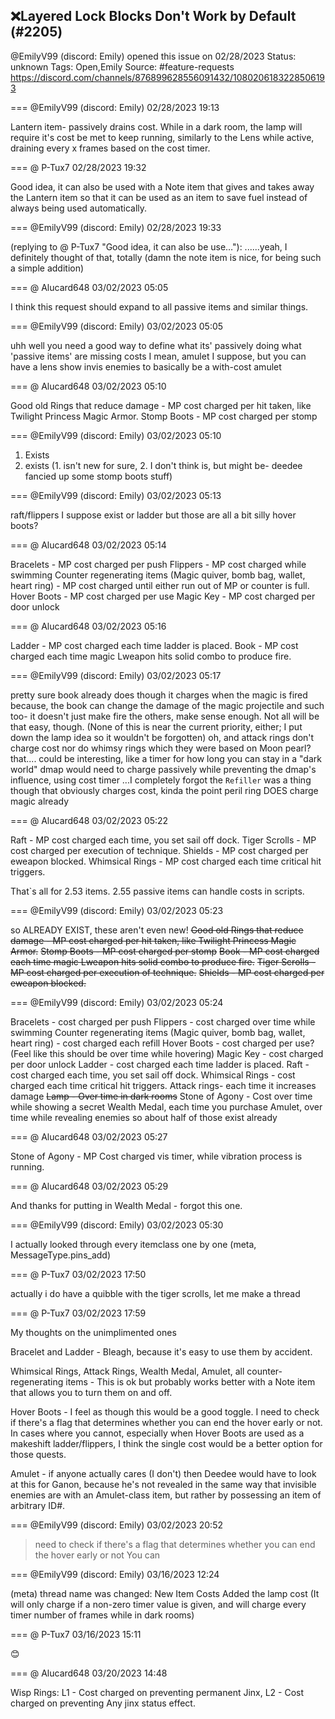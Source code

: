 ## ❌Layered Lock Blocks Don't Work by Default (#2205)
@EmilyV99 (discord: Emily) opened this issue on 02/28/2023
Status: unknown
Tags: Open,Emily
Source: #feature-requests https://discord.com/channels/876899628556091432/1080206183228506193


=== @EmilyV99 (discord: Emily) 02/28/2023 19:13

Lantern item- passively drains cost. While in a dark room, the lamp will require it's cost be met to keep running, similarly to the Lens while active, draining every x frames based on the cost timer.

=== @ P-Tux7 02/28/2023 19:32

Good idea, it can also be used with a Note item that gives and takes away the Lantern item so that it can be used as an item to save fuel instead of always being used automatically.

=== @EmilyV99 (discord: Emily) 02/28/2023 19:33

(replying to @ P-Tux7 "Good idea, it can also be use…"): ......yeah, I definitely thought of that, totally
(damn the note item is nice, for being such a simple addition)

=== @ Alucard648 03/02/2023 05:05

I think this request should expand to all passive items and similar things.

=== @EmilyV99 (discord: Emily) 03/02/2023 05:05

uhh
well you need a good way to define what its' passively doing
what 'passive items' are missing costs
I mean, amulet I suppose, but you can have a lens show invis enemies to basically be a with-cost amulet

=== @ Alucard648 03/02/2023 05:10

Good old Rings that reduce damage - MP cost charged per hit taken, like Twilight Princess Magic Armor.
Stomp Boots -  MP cost charged per stomp

=== @EmilyV99 (discord: Emily) 03/02/2023 05:10

1. Exists
2. exists
(1. isn't new for sure, 2. I don't think is, but might be- deedee fancied up some stomp boots stuff)

=== @EmilyV99 (discord: Emily) 03/02/2023 05:13

raft/flippers I suppose exist
or ladder
but those are all a bit silly
hover boots?

=== @ Alucard648 03/02/2023 05:14

Bracelets -  MP cost charged per push
Flippers -  MP cost charged while swimming
Counter regenerating items (Magic quiver, bomb bag, wallet, heart ring) -  MP cost charged until either run out of MP or counter is full.
Hover Boots -  MP cost charged per use
Magic Key -  MP cost charged per door unlock

=== @ Alucard648 03/02/2023 05:16

Ladder -  MP cost charged each time ladder is placed.
Book -  MP cost charged each time magic Lweapon hits solid combo to produce fire.

=== @EmilyV99 (discord: Emily) 03/02/2023 05:17

pretty sure book already does
though it charges when the magic is fired
because, the book can change the damage of the magic projectile and such too- it doesn't just make fire
the others, make sense enough. Not all will be that easy, though.
(None of this is near the current priority, either; I put down the lamp idea so it wouldn't be forgotten)
oh, and attack rings don't charge cost
nor do whimsy rings which they were based on
Moon pearl?
that.... could be interesting, like a timer for how long you can stay in a "dark world" dmap
would need to charge passively while preventing the dmap's influence, using cost timer
...I completely forgot the `Refiller` was a thing
though that obviously charges cost, kinda the point
peril ring DOES charge magic already

=== @ Alucard648 03/02/2023 05:22

Raft -  MP cost charged each time, you set sail off dock.
Tiger Scrolls -  MP cost charged per execution of technique.
Shields -  MP cost charged per eweapon blocked.
Whimsical Rings -  MP cost charged each time critical hit triggers.

That`s all for 2.53 items. 2.55 passive items can handle costs in scripts.

=== @EmilyV99 (discord: Emily) 03/02/2023 05:23

so
ALREADY EXIST, these aren't even new!
~~Good old Rings that reduce damage - MP cost charged per hit taken, like Twilight Princess Magic Armor.~~
~~Stomp Boots -  MP cost charged per stomp~~
~~Book -  MP cost charged each time magic Lweapon hits solid combo to produce fire.~~
~~Tiger Scrolls -  MP cost charged per execution of technique.~~
~~Shields -  MP cost charged per eweapon blocked.~~

=== @EmilyV99 (discord: Emily) 03/02/2023 05:24

Bracelets -  cost charged per push
Flippers -  cost charged over time while swimming
Counter regenerating items (Magic quiver, bomb bag, wallet, heart ring) -   cost charged each refill
Hover Boots -  cost charged per use? (Feel like this should be over time while hovering)
Magic Key -  cost charged per door unlock
Ladder - cost charged each time ladder is placed.
Raft - cost charged each time, you set sail off dock.
Whimsical Rings - cost charged each time critical hit triggers.
Attack rings- each time it increases damage
~~Lamp - Over time in dark rooms~~
Stone of Agony - Cost over time while showing a secret
Wealth Medal, each time you purchase
Amulet, over time while revealing enemies
so about half of those exist already

=== @ Alucard648 03/02/2023 05:27

Stone of Agony - MP Cost charged vis timer, while vibration process is running.

=== @ Alucard648 03/02/2023 05:29

And thanks for putting in Wealth Medal - forgot this one.

=== @EmilyV99 (discord: Emily) 03/02/2023 05:30

I actually looked through every itemclass one by one
(meta, MessageType.pins_add) 

=== @ P-Tux7 03/02/2023 17:50

actually i do have a quibble with the tiger scrolls, let me make a thread

=== @ P-Tux7 03/02/2023 17:59

My thoughts on the unimplimented ones

Bracelet and Ladder - Bleagh, because it's easy to use them by accident.

Whimsical Rings, Attack Rings, Wealth Medal, Amulet, all counter-regenerating items - This is ok but probably works better with a Note item that allows you to turn them on and off.

Hover Boots - I feel as though this would be a good toggle. I need to check if there's a flag that determines whether you can end the hover early or not. In cases where you cannot, especially when Hover Boots are used as a makeshift ladder/flippers, I think the single cost would be a better option for those quests.

Amulet - if anyone actually cares (I don't) then Deedee would have to look at this for Ganon, because he's not revealed in the same way that invisible enemies are with an Amulet-class item, but rather by possessing an item of arbitrary ID#.

=== @EmilyV99 (discord: Emily) 03/02/2023 20:52

> need to check if there's a flag that determines whether you can end the hover early or not
You can

=== @EmilyV99 (discord: Emily) 03/16/2023 12:24

(meta) thread name was changed: New Item Costs
Added the lamp cost
(It will only charge if a non-zero timer value is given, and will charge every timer number of frames while in dark rooms)

=== @ P-Tux7 03/16/2023 15:11

😊

=== @ Alucard648 03/20/2023 14:48

Wisp Rings: L1 - Cost charged on preventing permanent Jinx, L2 - Cost charged on preventing Any jinx status effect.
